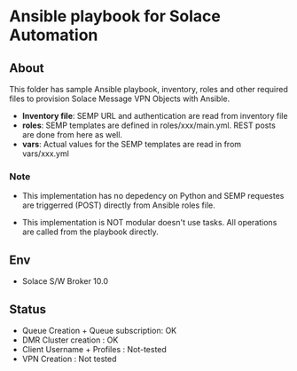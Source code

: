 # Ansible playbook for Solace Automation

## About

This folder has sample Ansible playbook, inventory, roles and other required files to provision Solace Message VPN Objects with Ansible.

- **Inventory file**: SEMP URL and authentication are read from inventory file
- **roles**: SEMP templates are defined in roles/xxx/main.yml. REST posts are done from here as well.
- **vars**: Actual values for the SEMP templates are read in from vars/xxx.yml

### Note

- This implementation has no depedency on Python and SEMP requestes are triggerred (POST) directly from Ansible roles file.

- This implementation is NOT modular doesn't use tasks. All operations are called from the playbook directly.

## Env

- Solace S/W Broker 10.0

## Status

- Queue Creation + Queue subscription: OK
- DMR Cluster creation : OK
- Client Username + Profiles : Not-tested
- VPN Creation : Not tested